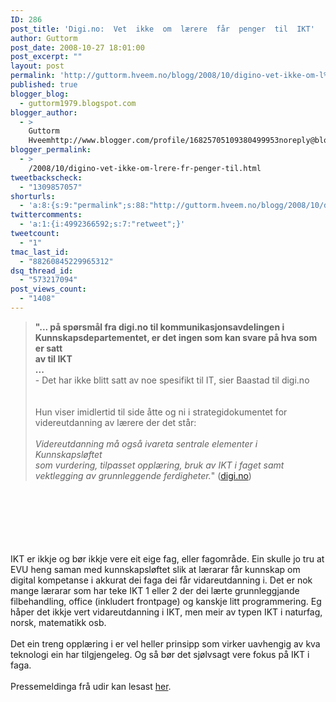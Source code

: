 ```yaml
---
ID: 286
post_title: 'Digi.no:  Vet  ikke  om  lærere  får  penger  til  IKT'
author: Guttorm
post_date: 2008-10-27 18:01:00
post_excerpt: ""
layout: post
permalink: 'http://guttorm.hveem.no/blogg/2008/10/digino-vet-ikke-om-l%c3%a6rere-far-penger-til-ikt/'
published: true
blogger_blog:
  - guttorm1979.blogspot.com
blogger_author:
  - >
    Guttorm
    Hveemhttp://www.blogger.com/profile/16825705109380499953noreply@blogger.com
blogger_permalink:
  - >
    /2008/10/digino-vet-ikke-om-lrere-fr-penger-til.html
tweetbackscheck:
  - "1309857057"
shorturls:
  - 'a:8:{s:9:"permalink";s:88:"http://guttorm.hveem.no/blogg/2008/10/digino-vet-ikke-om-l%c3%a6rere-far-penger-til-ikt/";s:7:"tinyurl";s:25:"http://tinyurl.com/bw57v2";s:4:"isgd";s:17:"http://is.gd/h9hw";s:5:"bitly";s:20:"http://bit.ly/3kO3Ye";s:5:"snipr";s:22:"http://snipr.com/aovln";s:5:"snurl";s:22:"http://snurl.com/aovln";s:7:"snipurl";s:24:"http://snipurl.com/aovln";s:4:"trim";s:17:"http://tr.im/ciqa";}'
twittercomments:
  - 'a:1:{i:4992366592;s:7:"retweet";}'
tweetcount:
  - "1"
tmac_last_id:
  - "88260845229965312"
dsq_thread_id:
  - "573217094"
post_views_count:
  - "1408"
---
```

<div xmlns='http://www.w3.org/1999/xhtml'><blockquote><b>"... på spørsmål fra digi.no til kommunikasjonsavdelingen i<br />Kunnskapsdepartementet, er det ingen som kan svare på hva som er satt<br />av til IKT<br/>...<br/></b>- Det har ikke blitt satt av noe spesifikt til IT, sier Baastad til digi.no<br/><br/><br />Hun viser imidlertid til side åtte og ni i strategidokumentet for videreutdanning av lærere der det står:<br/><br/><i>Videreutdanning må også ivareta sentrale elementer i Kunnskapsløftet<br />som vurdering, tilpasset opplæring, bruk av IKT i faget samt<br />vektlegging av grunnleggende ferdigheter.</i>" (<a href='http://www.digi.no/php/art.php?id=791877' target='_blank'>digi.no</a>)<br/></blockquote><br /><br /><br /><br /><br/><br/>IKT er ikkje og bør ikkje vere eit eige fag, eller fagområde. Ein skulle jo tru at EVU heng saman med kunnskapsløftet slik at lærarar får kunnskap om digital kompetanse i akkurat dei faga dei får vidareutdanning i. Det er nok mange lærarar som har teke IKT 1 eller 2 der dei lærte grunnleggjande filbehandling, office (inkludert frontpage) og kanskje litt programmering. Eg håper det ikkje vert vidareutdanning i IKT, men meir av typen IKT i naturfag, norsk, matematikk osb.<br/><br/>Det ein treng opplæring i er vel heller prinsipp som virker uavhengig av kva teknologi ein har tilgjengeleg. Og så bør det sjølvsagt vere fokus på IKT i faga.<br/><br/>Pressemeldinga frå udir kan lesast <a href='http://www.regjeringen.no/nb/dep/kd/pressesenter/pressemeldinger/2008/--vidareutdanning-for-lararar-skal-gi-be.html?id=533971' target='_blank'>her</a>.<br/><br/></div>